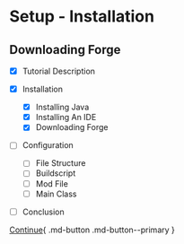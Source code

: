 # Setup - Installation
## Downloading Forge
- [x] Tutorial Description
- [x] Installation
    * [x] Installing Java
    * [x] Installing An IDE
    * [x] Downloading Forge
- [ ] Configuration
    * [ ] File Structure
    * [ ] Buildscript
    * [ ] Mod File
    * [ ] Main Class
- [ ] Conclusion


[Continue](/wiki/1.19.x/Setup/Installation/forge){ .md-button .md-button--primary }